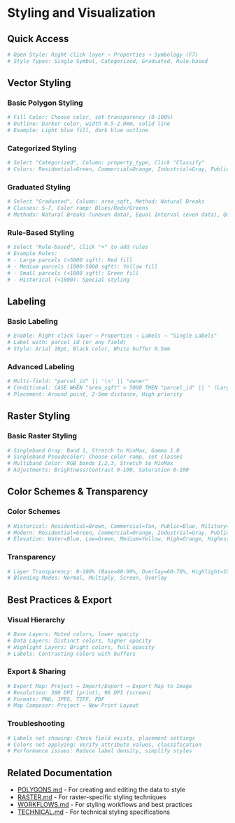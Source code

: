 # Styling and Visualization

## Quick Access
```bash
# Open Style: Right-click layer → Properties → Symbology (F7)
# Style Types: Single Symbol, Categorized, Graduated, Rule-based
```

## Vector Styling

### Basic Polygon Styling
```bash
# Fill Color: Choose color, set transparency (0-100%)
# Outline: Darker color, width 0.5-2.0mm, solid line
# Example: Light blue fill, dark blue outline
```

### Categorized Styling
```bash
# Select "Categorized", Column: property_type, Click "Classify"
# Colors: Residential=Green, Commercial=Orange, Industrial=Gray, Public=Yellow
```

### Graduated Styling
```bash
# Select "Graduated", Column: area_sqft, Method: Natural Breaks
# Classes: 5-7, Color ramp: Blues/Reds/Greens
# Methods: Natural Breaks (uneven data), Equal Interval (even data), Quantile (ranked data)
```

### Rule-Based Styling
```bash
# Select "Rule-based", Click "+" to add rules
# Example Rules:
# - Large parcels (>5000 sqft): Red fill
# - Medium parcels (1000-5000 sqft): Yellow fill  
# - Small parcels (<1000 sqft): Green fill
# - Historical (<1800): Special styling
```

## Labeling

### Basic Labeling
```bash
# Enable: Right-click layer → Properties → Labels → "Single Labels"
# Label with: parcel_id (or any field)
# Style: Arial 10pt, Black color, White buffer 0.5mm
```

### Advanced Labeling
```bash
# Multi-field: "parcel_id" || '\n' || "owner"
# Conditional: CASE WHEN "area_sqft" > 5000 THEN "parcel_id" || ' (Large)' ELSE "parcel_id" || ' (Small)' END
# Placement: Around point, 2-5mm distance, High priority
```

## Raster Styling

### Basic Raster Styling
```bash
# Singleband Gray: Band 1, Stretch to MinMax, Gamma 1.0
# Singleband Pseudocolor: Choose color ramp, set classes
# Multiband Color: RGB bands 1,2,3, Stretch to MinMax
# Adjustments: Brightness/Contrast 0-100, Saturation 0-100
```

## Color Schemes & Transparency

### Color Schemes
```bash
# Historical: Residential=Brown, Commercial=Tan, Public=Blue, Military=Gray
# Modern: Residential=Green, Commercial=Orange, Industrial=Gray, Public=Blue
# Elevation: Water=Blue, Low=Green, Medium=Yellow, High=Orange, Highest=Red
```

### Transparency
```bash
# Layer Transparency: 0-100% (Base=80-90%, Overlay=60-70%, Highlight=100%)
# Blending Modes: Normal, Multiply, Screen, Overlay
```

## Best Practices & Export

### Visual Hierarchy
```bash
# Base Layers: Muted colors, lower opacity
# Data Layers: Distinct colors, higher opacity  
# Highlight Layers: Bright colors, full opacity
# Labels: Contrasting colors with buffers
```

### Export & Sharing
```bash
# Export Map: Project → Import/Export → Export Map to Image
# Resolution: 300 DPI (print), 96 DPI (screen)
# Formats: PNG, JPEG, TIFF, PDF
# Map Composer: Project → New Print Layout
```

### Troubleshooting
```bash
# Labels not showing: Check field exists, placement settings
# Colors not applying: Verify attribute values, classification
# Performance issues: Reduce label density, simplify styles
```

## Related Documentation
- [POLYGONS.md](POLYGONS.md) - For creating and editing the data to style
- [RASTER.md](RASTER.md) - For raster-specific styling techniques
- [WORKFLOWS.md](WORKFLOWS.md) - For styling workflows and best practices
- [TECHNICAL.md](TECHNICAL.md) - For technical styling specifications
